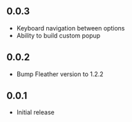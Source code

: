 ## 0.0.3

* Keyboard navigation between options
* Ability to build custom popup

## 0.0.2

* Bump Fleather version to 1.2.2

## 0.0.1

* Initial release
